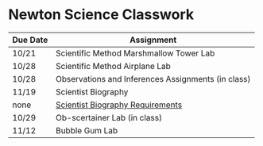 # Newton Science Classwork

| Due Date | Assignment |
| -------- | ---------- |
| 10/21| Scientific Method Marshmallow Tower Lab |
| 10/28 | Scientific Method Airplane Lab |
| 10/28 | Observations and Inferences Assignments (in class)|
| 11/19 | Scientist Biography |
| none |[Scientist Biography Requirements](lang/scientistbiography.pdf)|
|10/29| Ob-scertainer Lab (in class)|
|11/12| Bubble Gum Lab |
